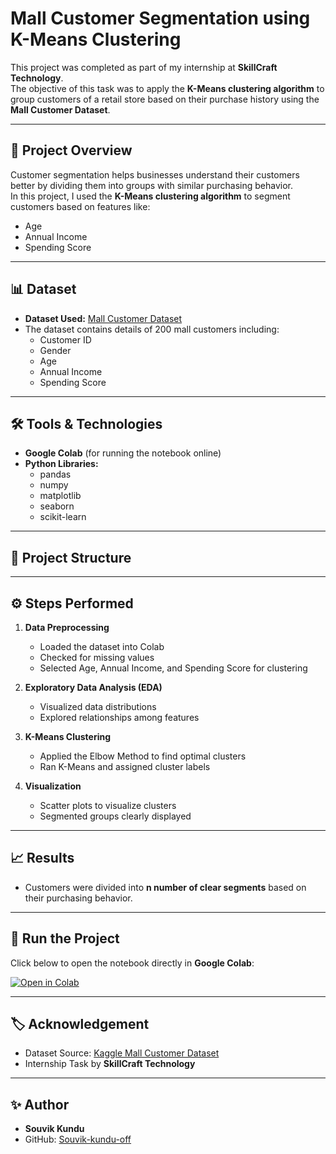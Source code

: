 # Mall Customer Segmentation using K-Means Clustering

This project was completed as part of my internship at **SkillCraft Technology**.  
The objective of this task was to apply the **K-Means clustering algorithm** to group customers of a retail store based on their purchase history using the **Mall Customer Dataset**.

---

## 📌 Project Overview

Customer segmentation helps businesses understand their customers better by dividing them into groups with similar purchasing behavior.  
In this project, I used the **K-Means clustering algorithm** to segment customers based on features like:

- Age  
- Annual Income  
- Spending Score  

---

## 📊 Dataset

- **Dataset Used:** [Mall Customer Dataset](https://www.kaggle.com/datasets/vjchoudhary7/customer-segmentation-tutorial)  
- The dataset contains details of 200 mall customers including:
  - Customer ID  
  - Gender  
  - Age  
  - Annual Income  
  - Spending Score  

---

## 🛠️ Tools & Technologies

- **Google Colab** (for running the notebook online)  
- **Python Libraries:**  
  - pandas  
  - numpy  
  - matplotlib  
  - seaborn  
  - scikit-learn  

---

## 📂 Project Structure


---

## ⚙️ Steps Performed

1. **Data Preprocessing**
   - Loaded the dataset into Colab
   - Checked for missing values
   - Selected Age, Annual Income, and Spending Score for clustering

2. **Exploratory Data Analysis (EDA)**
   - Visualized data distributions
   - Explored relationships among features

3. **K-Means Clustering**
   - Applied the Elbow Method to find optimal clusters
   - Ran K-Means and assigned cluster labels

4. **Visualization**
   - Scatter plots to visualize clusters
   - Segmented groups clearly displayed  

---

## 📈 Results

- Customers were divided into **n number of clear segments** based on their purchasing behavior.

---

## 🚀 Run the Project

Click below to open the notebook directly in **Google Colab**:

[![Open in Colab](https://colab.research.google.com/assets/colab-badge.svg)](https://colab.research.google.com/github/Souvik-Kundu063/SCT_ML_2/blob/main/K_means_clustering.ipynb)

---

## 🏷️ Acknowledgement

- Dataset Source: [Kaggle Mall Customer Dataset](https://www.kaggle.com/datasets/vjchoudhary7/customer-segmentation-tutorial)  
- Internship Task by **SkillCraft Technology**

---

## ✨ Author

- **Souvik Kundu**
- GitHub: [Souvik-kundu-off](https://github.com/Souvik-kundu-off)

